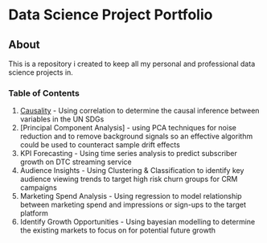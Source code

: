 # Data Science Project Portfolio

## About
This is a repository i created to keep all my personal and professional data science projects in.

### Table of Contents
1. [Causality](https://github.com/BNAKP/DSPortfolio/tree/main/Causality) - Using correlation to determine the causal inference between variables in the UN SDGs
2. [Principal Component Analysis] - using PCA techniques for noise reduction and to remove background signals so an effective algorithm could be used to counteract sample drift effects
3. KPI Forecasting - Using time series analysis to predict subscriber growth on DTC streaming service
4. Audience Insights - Using Clustering & Classification to identify key audience viewing trends to target high risk churn groups for CRM campaigns
5. Marketing Spend Analysis - Using regression to model relationship between marketing spend and impressions or sign-ups to the target platform
6. Identify Growth Opportunities - Using bayesian modelling to determine the existing markets to focus on for potential future growth
